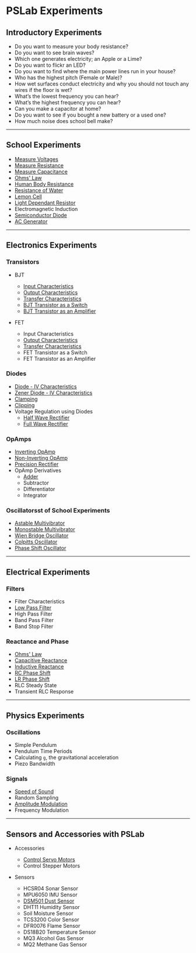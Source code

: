 # PSLab Experiments

## Introductory Experiments

* Do you want to measure your body resistance?
* Do you want to see brain waves?
* Which one generates electricity; an Apple or a Lime?
* Do you want to flickr an LED?
* Do you want to find where the main power lines run in your house?
* Who has the highest pitch (Female or Male)?
* How wet surfaces conduct electricity and why you should not touch any wires if the floor is wet?
* What’s the lowest frequency you can hear?
* What’s the highest frequency you can hear?
* Can you make a capacitor at home?
* Do you want to see if you bought a new battery or a used one?
* How much noise does school bell make?
---
## School Experiments

* [Measure Voltages](experiments/A_AC_AND_DC.md)
* [Measure Resistance](experiments/R_ResistanceMeasurement.md)
* [Measure Capacitance](experiments/I_CAPACITANCE.md)
* [Ohms' Law](experiments/E_OhmsLaw.md)
* [Human Body Resistance](experiments/E_RESISTANCE_BODY.md)
* [Resistance of Water](experiments/F_WATER_RESISTANCE.md)
* [Lemon Cell](experiments/B_LEMON_CELL.md)
* [Light Dependant Resistor](experiments/K_LDR.md)
* Electromagnetic Induction
* [Semiconductor Diode](experiments/J_DIODE.md)
* [AC Generator](experiments/C_AC_GENERATOR.md)
---
## Electronics Experiments

### Transistors
  * BJT
    * [Input Characteristics ](experiments/D_transistorCE_input.md)
    * [Output Characteristics](experiments/D_transistorCE.md)
    * [Transfer Characteristics ](experiments/D_transistorCE_transfer.md)
    * [BJT Transistor as a Switch ](experiments/D_transistorCB.md)
    * [BJT Transistor as an Amplifier ](experiments/L_TransistorAmplifier.md)
    
  * FET
    * Input Characteristics
    * [Output Characteristics ](experiments/D_NFET.md)
    * [Transfer Characteristics ](experiments/D_NFET_GS_ID.md)
    * FET Transistor as a Switch 
    * FET Transistor as an Amplifier
    
### Diodes
  * [Diode - IV Characteristics](experiments/D_diodeIV.md)
  * [Zener Diode - IV Characteristics ](experiments/D_ZenerIV.md)
  * [Clamping ](experiments/L_DiodeClamping.md)
  * [Clipping ](experiments/L_DiodeClipping.md)
  * Voltage Regulation using Diodes
    * [Half Wave Rectifier ](experiments/L_halfWave.md)
    * [Full Wave Rectifier](experiments/M_FullWave.md)

### OpAmps
  * [Inverting OpAmp ](experiments/L_Inverting.md)
  * [Non-Inverting OpAmp ](experiments/L_NonInverting.md)
  * [Precision Rectifier ](experiments/Precision_Rectifier.md)
  * OpAmp Derivatives
    * [Adder ](experiments/L_Summing.md)
    * Subtractor
    * Differentiator
    * Integrator

### Oscillatorsst of School Experiments
  * [Astable Multivibrator](experiments/astable-multivibrator.md)
  * [Monostable Multivibrator](experiments/M_Monostable.md)
  * [Wien Bridge Oscillator](experiments/L_WIEN_BRIDGE.md)
  * [Colpitts Oscillator](experiments/L_Colpitts.md)
  * [Phase Shift Oscillator](experiments/L_PhaseShift.md)
---
## Electrical Experiments

### Filters

* Filter Characteristics
* [Low Pass Filter](experiments/Z_VS_LowPass.md)
* High Pass Filter
* Band Pass Filter
* Band Stop Filter

### Reactance and Phase

* [Ohms' Law](experiments/E_OhmsLaw.md)
* [Capacitive Reactance](experiments/O_XC.md)
* [Inductive Reactance](experiments/O_XL.md)
* [RC Phase Shift](experiments/P_CapacitivePhaseShift.md)
* [LR Phase Shift](experiments/P_InductivePhaseShift.md)
* RLC Steady State
* Transient RLC Response
---
## Physics Experiments

### Oscillations

* Simple Pendulum
* Pendulum Time Periods
* Calculating `g`, the gravitational acceleration
* Piezo Bandwidth

### Signals

* [Speed of Sound](experiments/SpeedOfSound.md)
* Random Sampling
* [Amplitude Modulation](experiments/Z_ampmod.md)
* Frequency Modulation
---
## Sensors and Accessories with PSLab

* Accessories
  * [Control Servo Motors](experiments/G_servo_motors.md)
  * Control Stepper Motors
  
* Sensors
  * HCSR04 Sonar Sensor
  * MPU6050 IMU Sensor
  * [DSM501 Dust Sensor](experiments/DUST_SENSOR.md)
  * DHT11 Humidity Sensor
  * Soil Moisture Sensor
  * TCS3200 Color Sensor
  * DFR0076 Flame Sensor
  * DS18B20 Temperature Sensor
  * MQ3 Alcohol Gas Sensor
  * MQ2 Methane Gas Sensor
